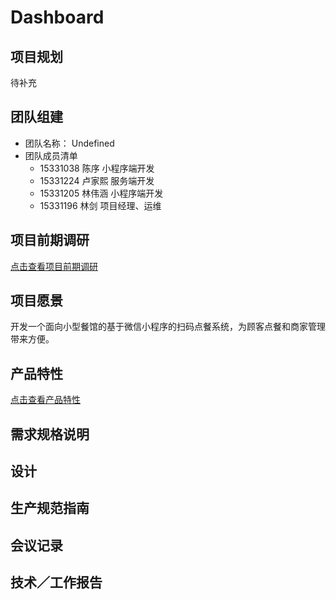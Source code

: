 # Dashboard
## 项目规划
待补充
## 团队组建
- 团队名称： Undefined
- 团队成员清单
  - 15331038 陈序 小程序端开发
  - 15331224 卢家熙 服务端开发
  - 15331205 林伟涵 小程序端开发
  - 15331196 林剑 项目经理、运维
## 项目前期调研
[点击查看项目前期调研](docs/项目前期调研.md)
## 项目愿景
开发一个面向小型餐馆的基于微信小程序的扫码点餐系统，为顾客点餐和商家管理带来方便。
## 产品特性
[点击查看产品特性](docs/产品特性.md)
## 需求规格说明
## 设计
## 生产规范指南
## 会议记录
## 技术／工作报告